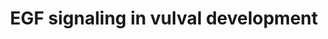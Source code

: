 ---
annotations:
- id: PW:0000170
  parent: signaling pathway
  type: Pathway Ontology
  value: epidermal growth factor/neuregulin signaling pathway
- id: PW:0000525
  parent: signaling pathway
  type: Pathway Ontology
  value: Ras mediated signaling pathway
- id: PW:0000170
  parent: signaling pathway
  type: Pathway Ontology
  value: epidermal growth factor/neuregulin signaling pathway
authors:
- Kyook
- MaintBot
- Christine Chichester
- Eweitz
- RaatsS
description: EGF signaling is a key pathway involved in vulval patterning. Vulval
  precursor cell patterning requires input and cooperation between both EGF LIN-3
  graded signaling through LET-23 as well as a sequential, subordinate signal involving
  DSL ligands acting via LIN-12.
last-edited: 2021-05-27
organisms:
- Caenorhabditis elegans
redirect_from:
- /index.php/Pathway:WP2221
- /instance/WP2221
- /instance/WP2221_r118368
revision: r118368
schema-jsonld:
- '@context': https://schema.org/
  '@id': https://wikipathways.github.io/pathways/WP2221.html
  '@type': Dataset
  creator:
    '@type': Organization
    name: WikiPathways
  description: EGF signaling is a key pathway involved in vulval patterning. Vulval
    precursor cell patterning requires input and cooperation between both EGF LIN-3
    graded signaling through LET-23 as well as a sequential, subordinate signal involving
    DSL ligands acting via LIN-12.
  keywords:
  - LET-23
  - LET-60
  - LIN-1
  - LIN-3
  - LIN-31
  - LIN-45
  - MEK-2
  - MPK-1
  - SEM-5
  - SOS-1
  - egl-17
  - lin-39
  license: CC0
  name: EGF signaling in vulval development
seo: CreativeWork
title: EGF signaling in vulval development
wpid: WP2221
---